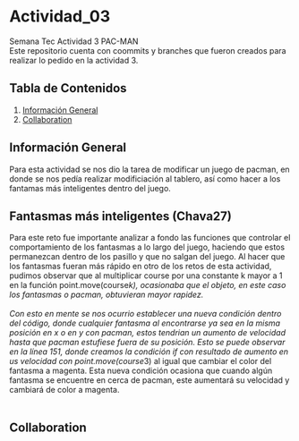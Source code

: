 # Actividad_03
Semana Tec Actividad 3 PAC-MAN
</br>
Este repositorio cuenta con coommits y branches que fueron creados para realizar lo pedido en la actividad 3.

## Tabla de Contenidos
1. [Información General](#general-info)
2. [Collaboration](#collaboration)

## Información General
Para esta actividad se nos dio la tarea de modificar un juego de pacman, en donde se nos pedía realizar modificiación al tablero, así como hacer a los fantamas más inteligentes dentro del juego.

## Fantasmas más inteligentes (Chava27)
Para este reto fue importante analizar a fondo las funciones que controlar el comportamiento de los fantasmas a lo largo del juego, haciendo que estos permanezcan dentro de los pasillo y que no salgan del juego. Al hacer que los fantasmas fueran más rápido
en otro de los retos de esta actividad, pudimos observar que al multiplicar course por una constante k mayor a 1 en la función point.move(course*k), ocasionaba que el objeto, en este caso los fantasmas o pacman, obtuvieran mayor rapidez. 
</br>
</br>
Con esto en mente se nos ocurrio establecer una nueva condición dentro del código, donde cualquier fantasma al encontrarse ya sea en la misma posición en x o en y con pacman, estos tendrian un aumento de velocidad hasta que pacman estufiese fuera de su posición. Esto se puede observar en la línea 151, donde creamos la condición if con resultado de aumento en us velocidad con point.move(course*3) al igual que cambiar el color del fantasma a magenta. Esta nueva condición ocasiona que cuando algún fantasma se encuentre en cerca de pacman, este aumentará su velocidad y cambiará de color a magenta.
</br>
</br>

## Collaboration 

